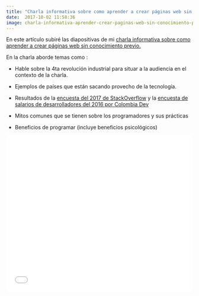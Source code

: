 ```yaml
---
title: "Charla informativa sobre como aprender a crear páginas web sin conocimiento previo"
date:  2017-10-02 11:58:36
image: charla-informativa-aprender-crear-paginas-web-sin-conocimiento-previo.jpg
---
```


En este artículo subiré las diapositivas de mi [charla informativa sobre como aprender a crear páginas web sin conocimiento previo.](https://www.meetup.com/pythonbaq/events/239118352/)

En la charla aborde temas como :

- Hable sobre la 4ta revolución industrial para situar a la audiencia en el contexto de la charla.

- Ejemplos de países que están sacando provecho de la tecnología.

- Resultados de la [encuesta del 2017 de StackOverflow](https://insights.stackoverflow.com/survey/2017) y la [encuesta de salarios de desarrolladores del 2016 por Colombia Dev](https://medium.com/colombia-dev/an%C3%A1lisis-encuesta-salarios-desarrolladores-colombiadev-2016-9969a621ec39)

- Mitos comunes que se tienen sobre los programadores y sus prácticas

- Beneficios de programar (incluye beneficios psicológicos)

<iframe src="//slides.com/javidazac/aprende-a-crear-la-web/embed" width="100%" height="420" scrolling="no" frameborder="0" webkitallowfullscreen mozallowfullscreen allowfullscreen></iframe>